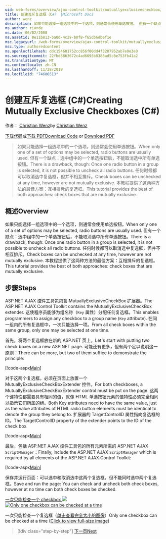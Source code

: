 ```yaml
---
uid: web-forms/overview/ajax-control-toolkit/mutuallyexclusivecheckbox/creating-mutually-exclusive-checkboxes-cs
title: 创建互斥复选框（C#） |Microsoft Docs
author: wenz
description: 如果只能选择一组选项中的一个选项，则通常会使用单选按钮。 但有一个缺点：选中组中的一个单选按钮后,。
ms.author: riande
ms.date: 06/02/2008
ms.assetid: 8e11b813-ba0d-4c29-b0f8-f65db6dbef1e
msc.legacyurl: /web-forms/overview/ajax-control-toolkit/mutuallyexclusivecheckbox/creating-mutually-exclusive-checkboxes-cs
msc.type: authoredcontent
ms.openlocfilehash: ddc154601752cc856f00dd4f3207952ab7e0e3e0
ms.sourcegitcommit: 22fbd8863672c4ad6693b8388ad5c8e753fb41a2
ms.translationtype: MT
ms.contentlocale: zh-CN
ms.lasthandoff: 11/28/2019
ms.locfileid: "74606513"
---
```

# <a name="creating-mutually-exclusive-checkboxes-c"></a><span data-ttu-id="adba3-104">创建互斥复选框 (C#)</span><span class="sxs-lookup"><span data-stu-id="adba3-104">Creating Mutually Exclusive Checkboxes (C#)</span></span>

<span data-ttu-id="adba3-105">作者： [Christian Wenz](https://github.com/wenz)</span><span class="sxs-lookup"><span data-stu-id="adba3-105">by [Christian Wenz](https://github.com/wenz)</span></span>

<span data-ttu-id="adba3-106">[下载代码](https://download.microsoft.com/download/9/3/f/93f8daea-bebd-4821-833b-95205389c7d0/MutuallyExclusiveCheckBox0.cs.zip)或[下载 PDF](https://download.microsoft.com/download/b/6/a/b6ae89ee-df69-4c87-9bfb-ad1eb2b23373/mutuallyexclusivecheckbox0CS.pdf)</span><span class="sxs-lookup"><span data-stu-id="adba3-106">[Download Code](https://download.microsoft.com/download/9/3/f/93f8daea-bebd-4821-833b-95205389c7d0/MutuallyExclusiveCheckBox0.cs.zip) or [Download PDF](https://download.microsoft.com/download/b/6/a/b6ae89ee-df69-4c87-9bfb-ad1eb2b23373/mutuallyexclusivecheckbox0CS.pdf)</span></span>

> <span data-ttu-id="adba3-107">如果只能选择一组选项中的一个选项，则通常会使用单选按钮。</span><span class="sxs-lookup"><span data-stu-id="adba3-107">When only one of a set of options may be selected, radio buttons are usually used.</span></span> <span data-ttu-id="adba3-108">但有一个缺点：选中组中的一个单选按钮后，不能取消选中所有单选按钮。</span><span class="sxs-lookup"><span data-stu-id="adba3-108">There is a drawback, though: Once one radio button in a group is selected, it is not possible to uncheck all radio buttons.</span></span> <span data-ttu-id="adba3-109">任何时候都可以取消选中复选框，但并不相互排斥。</span><span class="sxs-lookup"><span data-stu-id="adba3-109">Check boxes can be unchecked at any time, however are not mutually exclusive.</span></span> <span data-ttu-id="adba3-110">本教程提供了这两种方法的最佳方案：互相排斥的复选框。</span><span class="sxs-lookup"><span data-stu-id="adba3-110">This tutorial provides the best of both approaches: check boxes that are mutually exclusive.</span></span>

## <a name="overview"></a><span data-ttu-id="adba3-111">概述</span><span class="sxs-lookup"><span data-stu-id="adba3-111">Overview</span></span>

<span data-ttu-id="adba3-112">如果只能选择一组选项中的一个选项，则通常会使用单选按钮。</span><span class="sxs-lookup"><span data-stu-id="adba3-112">When only one of a set of options may be selected, radio buttons are usually used.</span></span> <span data-ttu-id="adba3-113">但有一个缺点：选中组中的一个单选按钮后，不能取消选中所有单选按钮。</span><span class="sxs-lookup"><span data-stu-id="adba3-113">There is a drawback, though: Once one radio button in a group is selected, it is not possible to uncheck all radio buttons.</span></span> <span data-ttu-id="adba3-114">任何时候都可以取消选中复选框，但并不相互排斥。</span><span class="sxs-lookup"><span data-stu-id="adba3-114">Check boxes can be unchecked at any time, however are not mutually exclusive.</span></span> <span data-ttu-id="adba3-115">本教程提供了这两种方法的最佳方案：互相排斥的复选框。</span><span class="sxs-lookup"><span data-stu-id="adba3-115">This tutorial provides the best of both approaches: check boxes that are mutually exclusive.</span></span>

## <a name="steps"></a><span data-ttu-id="adba3-116">步骤</span><span class="sxs-lookup"><span data-stu-id="adba3-116">Steps</span></span>

<span data-ttu-id="adba3-117">ASP.NET AJAX 控件工具包包含 MutuallyExclusiveCheckBox 扩展器。</span><span class="sxs-lookup"><span data-stu-id="adba3-117">The ASP.NET AJAX Control Toolkit contains the MutuallyExclusiveCheckBox extender.</span></span> <span data-ttu-id="adba3-118">这使程序员能够为组名称（`Key` 属性）分配任何复选框。</span><span class="sxs-lookup"><span data-stu-id="adba3-118">This enables programmers to assign any checkbox to a group name (`Key` attribute).</span></span> <span data-ttu-id="adba3-119">在同一组内的所有复选框中，一次只能选择一项。</span><span class="sxs-lookup"><span data-stu-id="adba3-119">From all check boxes within the same group, only one may be selected at one time.</span></span>

<span data-ttu-id="adba3-120">首先，将两个复选框放在新的 ASP.NET 页上。</span><span class="sxs-lookup"><span data-stu-id="adba3-120">Let's start with putting two check boxes on a new ASP.NET page.</span></span> <span data-ttu-id="adba3-121">可能还有更多，但有两个足以说明这一原则：</span><span class="sxs-lookup"><span data-stu-id="adba3-121">There can be more, but two of them suffice to demonstrate the principle:</span></span>

[!code-aspx[Main](creating-mutually-exclusive-checkboxes-cs/samples/sample1.aspx)]

<span data-ttu-id="adba3-122">对于这两个复选框，必须在页面上放置一个 MutuallyExclusiveCheckBoxExtender 控件。</span><span class="sxs-lookup"><span data-stu-id="adba3-122">For both checkboxes, a MutuallyExclusiveCheckBoxExtender control must be put on the page.</span></span> <span data-ttu-id="adba3-123">这两个键特性都需要具有相同的值，就像 HTML 单选按钮元素的值特性必须完全相同以指示它们所属的组。</span><span class="sxs-lookup"><span data-stu-id="adba3-123">Both Key attributes need to have the same value, just as the value attributes of HTML radio button elements must be identical to denote the group they belong to.</span></span> <span data-ttu-id="adba3-124">扩展器的 TargetControlID 属性指向复选框的 ID。</span><span class="sxs-lookup"><span data-stu-id="adba3-124">The TargetControlID property of the extender points to the ID of the check box.</span></span>

[!code-aspx[Main](creating-mutually-exclusive-checkboxes-cs/samples/sample2.aspx)]

<span data-ttu-id="adba3-125">最后，包括 ASP.NET AJAX 控件工具包的所有元素所需的 ASP.NET AJAX `ScriptManager`：</span><span class="sxs-lookup"><span data-stu-id="adba3-125">Finally, include the ASP.NET AJAX `ScriptManager` which is required by all elements of the ASP.NET AJAX Control Toolkit:</span></span>

[!code-aspx[Main](creating-mutually-exclusive-checkboxes-cs/samples/sample3.aspx)]

<span data-ttu-id="adba3-126">保存并运行页面：可以选中和取消选中这两个复选框，但不能同时选中两个复选框。</span><span class="sxs-lookup"><span data-stu-id="adba3-126">Save and run the page: You can check and uncheck both check boxes, however at no time can both check boxes be checked.</span></span>

<span data-ttu-id="adba3-127">[一次只能检查一个 checkbox ![](creating-mutually-exclusive-checkboxes-cs/_static/image2.png)](creating-mutually-exclusive-checkboxes-cs/_static/image1.png)</span><span class="sxs-lookup"><span data-stu-id="adba3-127">[![Only one checkbox can be checked at a time](creating-mutually-exclusive-checkboxes-cs/_static/image2.png)](creating-mutually-exclusive-checkboxes-cs/_static/image1.png)</span></span>

<span data-ttu-id="adba3-128">一次只能检查一个复选框（[单击查看完全大小的图像](creating-mutually-exclusive-checkboxes-cs/_static/image3.png)）</span><span class="sxs-lookup"><span data-stu-id="adba3-128">Only one checkbox can be checked at a time ([Click to view full-size image](creating-mutually-exclusive-checkboxes-cs/_static/image3.png))</span></span>

> [!div class="step-by-step"]
> [<span data-ttu-id="adba3-129">下一页</span><span class="sxs-lookup"><span data-stu-id="adba3-129">Next</span></span>](creating-mutually-exclusive-checkboxes-vb.md)
